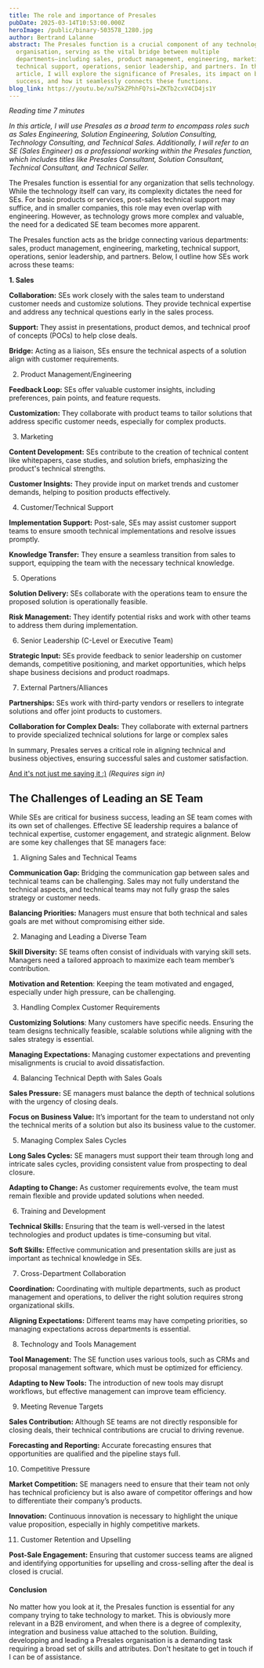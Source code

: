 ```yaml
---
title: The role and importance of Presales
pubDate: 2025-03-14T10:53:00.000Z
heroImage: /public/binary-503578_1280.jpg
author: Bertrand Lalanne
abstract: The Presales function is a crucial component of any technology sales
  organisation, serving as the vital bridge between multiple
  departments—including sales, product management, engineering, marketing,
  technical support, operations, senior leadership, and partners. In this
  article, I will explore the significance of Presales, its impact on business
  success, and how it seamlessly connects these functions.
blog_link: https://youtu.be/xu7SkZPhhFQ?si=ZKTb2cxV4CD4js1Y
---
```

*Reading time 7 minutes*

*In this article, I will use Presales as a broad term to encompass roles such as Sales Engineering,
Solution Engineering, Solution Consulting, Technology Consulting, and Technical
Sales. Additionally, I will refer to an SE (Sales Engineer) as a professional working
within the Presales function, which includes titles like Presales Consultant,
Solution Consultant, Technical Consultant, and Technical Seller.*

The Presales function is essential for any organization that sells technology. While the
technology itself can vary, its complexity dictates the need for SEs. For basic
products or services, post-sales technical support may suffice, and in smaller
companies, this role may even overlap with engineering. However, as technology
grows more complex and valuable, the need for a dedicated SE team becomes more
apparent.

The Presales function acts as the bridge connecting various departments: sales, product
management, engineering, marketing, technical support, operations, senior
leadership, and partners. Below, I outline how SEs work across these teams:

**1. Sales**

**Collaboration:** SEs work closely with the sales team to understand customer needs and customize solutions. They provide technical expertise and address any technical questions early in the sales process.

**Support:** They assist in presentations, product demos, and technical proof of concepts (POCs) to help close deals.

**Bridge:** Acting as a liaison, SEs ensure the technical aspects of a solution align with customer requirements.

2. Product Management/Engineering

**Feedback Loop:** SEs offer valuable customer insights, including preferences, pain points, and feature requests.

**Customization:** They collaborate with product teams to tailor solutions that address specific customer needs, especially for complex products.

3. Marketing

**Content Development:** SEs contribute to the creation of technical content like whitepapers, case studies, and solution briefs, emphasizing the product's technical strengths.

**Customer Insights:** They provide input on market trends and customer demands, helping to position products effectively.

4. Customer/Technical Support

**Implementation Support:** Post-sale, SEs may assist customer support teams to ensure smooth technical implementations and resolve issues promptly.

**Knowledge Transfer:** They ensure a seamless transition from sales to support, equipping the team with the necessary technical knowledge.

5. Operations

**Solution Delivery:** SEs collaborate with the operations team to ensure the proposed solution is operationally feasible.

**Risk Management:** They identify potential risks and work with other teams to address them during implementation.

6. Senior Leadership (C-Level or Executive Team)

**Strategic Input:** SEs provide feedback to senior leadership on customer demands, competitive positioning, and market opportunities, which helps shape business decisions and product roadmaps.

7. External Partners/Alliances

**Partnerships:** SEs work with third-party vendors or resellers to integrate solutions and offer joint products to customers.

**Collaboration for Complex Deals:** They collaborate with external partners to provide specialized technical solutions for large or complex sales

In summary, Presales serves a critical role in aligning technical and business objectives, ensuring successful sales and customer satisfaction.

[And it's not just me saying it :)](https://www.mckinsey.com/capabilities/growth-marketing-and-sales/our-insights/to-improve-sales-pay-more-attention-to-presales#/)    *(Requires sign in)*

## The Challenges of Leading an SE Team

While SEs are critical for business success, leading an SE team comes with its own set of challenges. Effective SE leadership requires a balance of technical expertise, customer engagement, and strategic alignment. Below are some key challenges that SE managers face:

1. Aligning Sales and Technical Teams

**Communication Gap:** Bridging the communication gap between sales and technical teams can be challenging. Sales may not fully understand the technical aspects, and technical teams may not fully grasp the sales strategy or customer needs.

**Balancing Priorities:** Managers must ensure that both technical and sales goals are met without compromising either side.

2. Managing and Leading a Diverse Team

**Skill Diversity:** SE teams often consist of individuals with varying skill sets. Managers need a tailored approach to maximize each team member’s contribution.

**Motivation and Retention**: Keeping the team motivated and engaged, especially under high pressure, can be challenging.

3. Handling Complex Customer Requirements

**Customizing Solutions**: Many customers have specific needs. Ensuring the team designs technically feasible, scalable solutions while aligning with the sales strategy is essential.

**Managing Expectations:** Managing customer expectations and preventing misalignments is crucial to avoid dissatisfaction.

4. Balancing Technical Depth with Sales Goals

**Sales Pressure:** SE managers must balance the depth of technical solutions with the urgency of closing deals.

**Focus on Business Value:** It’s important for the team to understand not only the technical merits of a solution but also its business value to the customer.

5. Managing Complex Sales Cycles

**Long Sales Cycles:** SE managers must support their team through long and intricate sales cycles, providing consistent value from prospecting to deal closure.

**Adapting to Change:** As customer requirements evolve, the team must remain flexible and provide updated solutions when needed.

6. Training and Development

**Technical Skills:** Ensuring that the team is well-versed in the latest technologies and product updates is time-consuming but vital.

**Soft Skills:** Effective communication and presentation skills are just as important as technical knowledge in SEs.

7. Cross-Department Collaboration

**Coordination:** Coordinating with multiple departments, such as product management and operations, to deliver the right solution requires strong organizational skills.

**Aligning Expectations:** Different teams may have competing priorities, so managing expectations across departments is essential.

8. Technology and Tools Management

**Tool Management:** The SE function uses various tools, such as CRMs and proposal management software, which must be optimized for efficiency.

**Adapting to New Tools:** The introduction of new tools may disrupt workflows, but effective management can improve team efficiency.

9. Meeting Revenue Targets

**Sales Contribution:** Although SE teams are not directly responsible for closing deals, their technical contributions are crucial to driving revenue.

**Forecasting and Reporting:** Accurate forecasting ensures that opportunities are qualified and the pipeline stays full.

10. Competitive Pressure

**Market Competition:** SE managers need to ensure that their team not only has technical proficiency but is also aware of competitor offerings and how to differentiate their company’s products.

**Innovation:** Continuous innovation is necessary to highlight the unique value proposition, especially in highly competitive markets.

11. Customer Retention and Upselling

**Post-Sale Engagement:** Ensuring that customer success teams are aligned and identifying opportunities for upselling and cross-selling after the deal is closed is crucial.



#### **Conclusion**

No matter how you look at it, the Presales function is essential for any company trying to take technology to market.  This is obviously more relevant in a B2B enviroment, and when there is a degree of complexity, integration and business value attached to the solution.  Building, developping and leading a Presales organisation is a demanding task requiring a broad set of skills and attributes.  Don't hesitate to get in touch if I can be of assistance.
